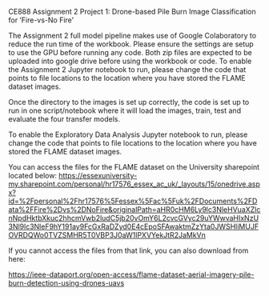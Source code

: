 CE888 Assignment 2
Project 1: Drone-based Pile Burn Image Classification for ’Fire-vs-No Fire’

The Assignment 2 full model pipeline makes use of Google Colaboratory to reduce the run time of the workbook. Please ensure the settings are setup to use the GPU before running any code. Both zip files are expected to be uploaded into google drive before using the workbook or code. To enable the Assignment 2 Jupyter notebook to run, please change the code that points to file locations to the location where you have stored the FLAME dataset images.

Once the directory to the images is set up correctly, the code is set up to run in one script/notebook where it will load the images, train, test and evaluate the four transfer models.

To enable the Exploratory Data Analysis Jupyter notebook to run, please change the code that points to file locations to the location where you have stored the FLAME dataset images.

You can access the files for the FLAME dataset on the University sharepoint located below: https://essexuniversity-my.sharepoint.com/personal/hr17576_essex_ac_uk/_layouts/15/onedrive.aspx?id=%2Fpersonal%2Fhr17576%5Fessex%5Fac%5Fuk%2FDocuments%2FData%2FFire%2Dvs%2DNoFire&originalPath=aHR0cHM6Ly9lc3NleHVuaXZlcnNpdHktbXkuc2hhcmVwb2ludC5jb20vOmY6L2cvcGVyc29uYWwvaHIxNzU3Nl9lc3NleF9hY191ay9FcGxRaDZyd0E4cEpoSFAwaktmZzYta0JWSHliMUJFOVRDQWo0TVZSMHR5T0VBP3J0aW1lPXVYekJtR2JaMkVn

If you cannot access the files from that link, you can also download from here:

https://ieee-dataport.org/open-access/flame-dataset-aerial-imagery-pile-burn-detection-using-drones-uavs
